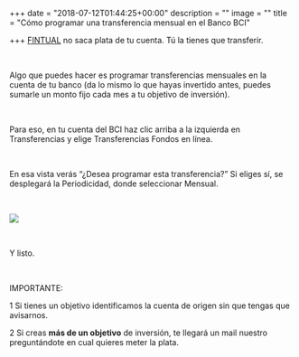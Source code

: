 +++
date = "2018-07-12T01:44:25+00:00"
description = ""
image = ""
title = "Cómo programar una transferencia mensual en el Banco BCI"

+++
[FINTUAL](http://www.fintual.com/) no saca plata de tu cuenta. Tú la tienes que transferir.

<br>

Algo que puedes hacer es programar transferencias mensuales en la cuenta de tu banco (da lo mismo lo que hayas invertido antes, puedes sumarle un monto fijo cada mes a tu objetivo de inversión).

<br>

Para eso, en tu cuenta del BCI haz clic arriba a la izquierda en Transferencias y elige Transferencias Fondos en línea.

<br>

En esa vista verás “¿Desea programar esta transferencia?” Si eliges sí, se desplegará la Periodicidad, donde seleccionar Mensual.

<br>

![](https://cdn-images-1.medium.com/max/800/1*msSD4B_mM-tMlUT2vfPjiQ.png)

<br>

Y listo.

<br>

IMPORTANTE:

1 Si tienes un objetivo identificamos la cuenta de origen sin que tengas que avisarnos.

2 Si creas **más de un objetivo** de inversión, te llegará un mail nuestro preguntándote en cual quieres meter la plata.